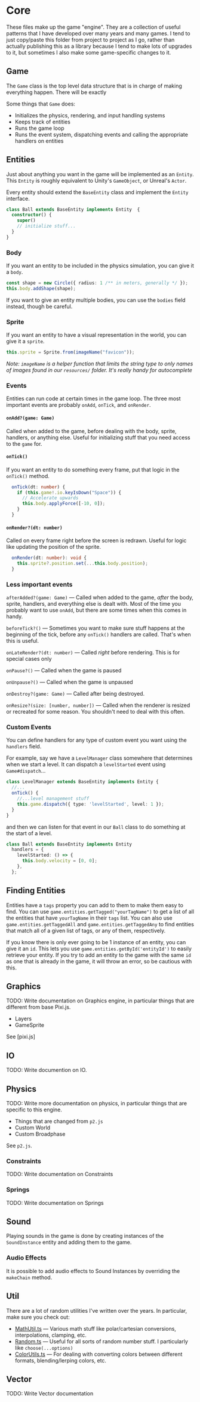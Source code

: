 # Core

These files make up the game "engine". They are a collection of useful patterns that I have developed over many years and many games. I tend to just copy/paste this folder from project to project as I go, rather than actually publishing this as a library because I tend to make lots of upgrades to it,
but sometimes I also make some game-specific changes to it.

## Game

The `Game` class is the top level data structure that is in charge of making everything happen.
There will be exactly

Some things that `Game` does:

- Initializes the physics, rendering, and input handling systems
- Keeps track of entities
- Runs the game loop
- Runs the event system, dispatching events and calling the appropriate handlers on entities

## Entities

Just about anything you want in the game will be implemented as an `Entity`.
This `Entity` is roughly equivalent to Unity's `GameObject`, or Unreal's `Actor`.

Every entity should extend the `BaseEntity` class and implement the `Entity` interface.

```TypeScript
class Ball extends BaseEntity implements Entity  {
  constructor() {
    super()
    // initialize stuff...
  }
}
```

### Body

If you want an entity to be included in the physics simulation, you can give it a `body`.

```TypeScript
const shape = new Circle({ radius: 1 /** in meters, generally */ });
this.body.addShape(shape);
```

If you want to give an entity multiple bodies, you can use the `bodies` field instead, though be careful.

### Sprite

If you want an entity to have a visual representation in the world, you can give it a `sprite`.

```TypeScript
this.sprite = Sprite.from(imageName("favicon"));
```

_Note: `imageName` is a helper function that limits the string type to only names of images found in our `resources/` folder. It's really handy for autocomplete_

### Events

Entities can run code at certain times in the game loop.
The three most important events are probably `onAdd`, `onTick`, and `onRender`.

#### `onAdd?(game: Game)`

Called when added to the game, before dealing with the body, sprite, handlers, or anything else.
Useful for initializing stuff that you need access to the `game` for.

#### `onTick()`

If you want an entity to do something every frame, put that logic in the `onTick()` method.

```TypeScript
  onTick(dt: number) {
    if (this.game!.io.keyIsDown("Space")) {
      // Accelerate upwards
      this.body.applyForce([-10, 0]);
    }
  }
```

#### `onRender?(dt: number)`

Called on every frame right before the screen is redrawn.
Useful for logic like updating the position of the sprite.

```TypeScript
  onRender(dt: number): void {
    this.sprite?.position.set(...this.body.position);
  }
```

### Less important events

`afterAdded?(game: Game)` — Called when added to the game, _after_ the body, sprite, handlers, and everything else is dealt with.
Most of the time you probably want to use `onAdd`, but there are some times when this comes in handy.

`beforeTick?()` — Sometimes you want to make sure stuff happens at the beginning of the tick, before any `onTick()` handlers are called.
That's when this is useful.

`onLateRender?(dt: number)` — Called _right_ before rendering. This is for special cases only

`onPause?()` — Called when the game is paused

`onUnpause?()` — Called when the game is unpaused

`onDestroy?(game: Game)` — Called after being destroyed.

`onResize?(size: [number, number])` — Called when the renderer is resized or recreated for some reason.
You shouldn't need to deal with this often.

### Custom Events

You can define handlers for any type of custom event you want using the `handlers` field.

For example, say we have a `LevelManager` class somewhere that determines when we start a level.
It can dispatch a `levelStarted` event using `Game#dispatch`...

```TypeScript
class LevelManager extends BaseEntity implements Entity {
  //...
  onTick() {
    //...level management stuff
    this.game.dispatch({ type: 'levelStarted', level: 1 });
  }
}
```

and then we can listen for that event in our `Ball` class to do something at the start of a level.

```TypeScript
class Ball extends BaseEntity implements Entity
  handlers = {
    levelStarted: () => {
      this.body.velocity = [0, 0];
    },
  };
```

## Finding Entities

Entities have a `tags` property you can add to them to make them easy to find.
You can use `game.entities.getTagged("yourTagName")` to get a list of all the entities that have `yourTagName` in their `tags` list.
You can also use `game.entities.getTaggedAll` and `game.entities.getTaggedAny` to find entities that match all of a given list of tags, or any of them, respectively.

If you know there is only ever going to be 1 instance of an entity, you can give it an `id`.
This lets you use `game.entities.getById('entityId')` to easily retrieve your entity.
If you try to add an entity to the game with the same `id` as one that is already in the game, it will throw an error, so be cautious with this.

## Graphics

TODO: Write documentation on Graphics engine, in particular things that are different from base Pixi.js.
- Layers
- GameSprite

See [pixi.js]

## IO

TODO: Write documention on IO.

## Physics

TODO: Write more documentation on physics, in particular things that are specific to this engine.
- Things that are changed from `p2.js`
- Custom World
- Custom Broadphase

See `p2.js`.

### Constraints

TODO: Write documentation on Constraints

### Springs

TODO: Write documentation on Springs

## Sound

Playing sounds in the game is done by creating instances of the `SoundInstance` entity and adding them to the game.

### Audio Effects

It is possible to add audio effects to Sound Instances by overriding the `makeChain` method.

## Util

There are a lot of random utilities I've written over the years. In particular, make sure you check out:

- [MathUtil.ts](./util/MathUtil.ts) — Various math stuff like polar/cartesian conversions, interpolations, clamping, etc.
- [Random.ts](./util/Random.ts) — Useful for all sorts of random number stuff. I particularly like `choose(...options)`
- [ColorUtils.ts](./util/ColorUtils.ts) — For dealing with converting colors between different formats, blending/lerping colors, etc.

## Vector

TODO: Write Vector documentation

```

```
